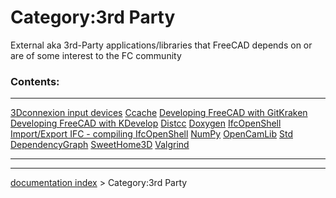 # Category:3rd Party
External aka 3rd-Party applications/libraries that FreeCAD depends on or are of some interest to the FC community

### Contents:

  --------------------------------------------------------------------------------- ----------------------------------------------------------------------------------------------------- -----------------------------------------------------------------------------------
  [3Dconnexion input devices](3Dconnexion_input_devices.md)                 [Ccache](Ccache.md)                                                                           [Developing FreeCAD with GitKraken](Developing_FreeCAD_with_GitKraken.md)
  [Developing FreeCAD with KDevelop](Developing_FreeCAD_with_KDevelop.md)   [Distcc](Distcc.md)                                                                           [Doxygen](Doxygen.md)
  [IfcOpenShell](IfcOpenShell.md)                                           [Import/Export IFC - compiling IfcOpenShell](Import/Export_IFC_-_compiling_IfcOpenShell.md)   [NumPy](NumPy.md)
  [OpenCamLib](OpenCamLib.md)                                               [Std DependencyGraph](Std_DependencyGraph.md)                                                 [SweetHome3D](SweetHome3D.md)
  [Valgrind](Valgrind.md)                                                                                                                                                         
  --------------------------------------------------------------------------------- ----------------------------------------------------------------------------------------------------- -----------------------------------------------------------------------------------

---
[documentation index](../README.md) > Category:3rd Party
